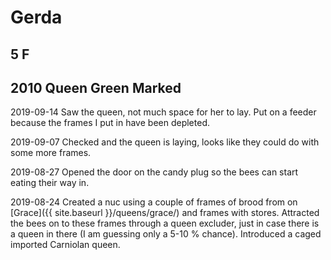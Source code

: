 # Gerda
## 5 F
## 2010 Queen Green Marked

2019-09-14 Saw the queen, not much space for her to lay.  Put on a feeder because the frames I put in have been depleted.

2019-09-07 Checked and the queen is laying, looks like they could do with some more frames.

2019-08-27 Opened the door on the candy plug so the bees can start eating their way in.

2019-08-24 Created a nuc using a couple of frames of brood from on [Grace]({{ site.baseurl }}/queens/grace/) and frames with stores.  Attracted the bees on to these frames through a queen excluder, just in case there is a queen in there (I am guessing only a 5-10 % chance).  Introduced a caged imported Carniolan queen.
